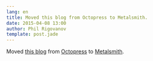 ```yaml
---
lang: en
title: Moved this blog from Octopress to Metalsmith.
date: 2015-04-08 13:00
author: Phil Rigovanov
template: post.jade
---
```


Moved [this blog](http://rigovanov.ru/) from [Octopress](http://octopress.org/) to [Metalsmith](http://www.metalsmith.io/).
